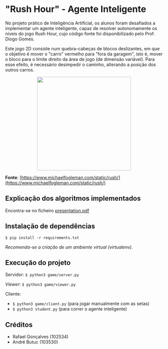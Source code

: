 # "Rush Hour" - Agente Inteligente

No projeto prático de Inteligência Artificial, os alunos foram desafiados a implementar um agente inteligente, capaz de resolver autonomamente os níveis do jogo Rush Hour, cujo código fonte foi disponibilizado pelo Prof. Diogo Gomes.

Este jogo 2D consiste num quebra-cabeças de blocos deslizantes, em que o objetivo é mover o "carro" vermelho para "fora da garagem", isto é, mover o bloco para o limite direito da área de jogo (de dimensão variável). Para esse efeito, é necessário desimpedir o caminho, alterando a posição dos outros carros.

<div style="text-align:center">
<img src="https://www.michaelfogleman.com/static/rush/top15.png?bust=1531758494" width="300">
</div>

**Fonte**: [https://www.michaelfogleman.com/static/rush/](https://www.michaelfogleman.com/static/rush/)


## Explicação dos algoritmos implementados
Encontra-se no ficheiro [presentation.pdf](presentation.pdf)

## Instalação de dependências

`$ pip install -r requirements.txt`

_Recomenda-se a criação de um ambiente virtual (virtualenv)._

## Execução do projeto
Servidor:
`$ python3 game/server.py`

*Viewer*:
`$ python3 game/viewer.py`

Cliente:
- `$ python3 game/client.py` (para jogar manualmente com as setas)
- `$ python3 student.py` (para correr o agente inteligente)

## Créditos
- Rafael Gonçalves (102534)
- André Butuc (103530)